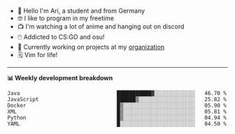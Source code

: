 * 👋 Hello I'm Ari, a student and from Germany
* 🤓 I like to program in my freetime
* 📺 I'm watching a lot of anime and hanging out on discord
* 🖱️ Addicted to CS:GO and osu!
* 👷 Currently working on projects at my [organization](https://github.com/aridevelopment-de)
* 🗒️ Vim for life!

<hr />

**📊 Weekly development breakdown**

<!--START_SECTION:waka-->

```text
Java                               ███████████▓░░░░░░░░░░░░░   46.70 %
JavaScript                         ██████▒░░░░░░░░░░░░░░░░░░   25.82 %
Docker                             █▒░░░░░░░░░░░░░░░░░░░░░░░   05.90 %
XML                                █▒░░░░░░░░░░░░░░░░░░░░░░░   05.81 %
Python                             █▒░░░░░░░░░░░░░░░░░░░░░░░   04.94 %
YAML                               █░░░░░░░░░░░░░░░░░░░░░░░░   04.50 %
```

<!--END_SECTION:waka-->
